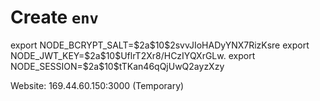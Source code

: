 # Create `env`

export NODE_BCRYPT_SALT=\$2a\$10\$2svvJIoHADyYNX7RizKsre
export NODE_JWT_KEY=\$2a\$10\$UflrT2Xr8/HCzIYQXrGLw.
export NODE_SESSION=\$2a\$10\$tTKan46qQjUwQ2ayzXzy


Website: 169.44.60.150:3000 (Temporary)